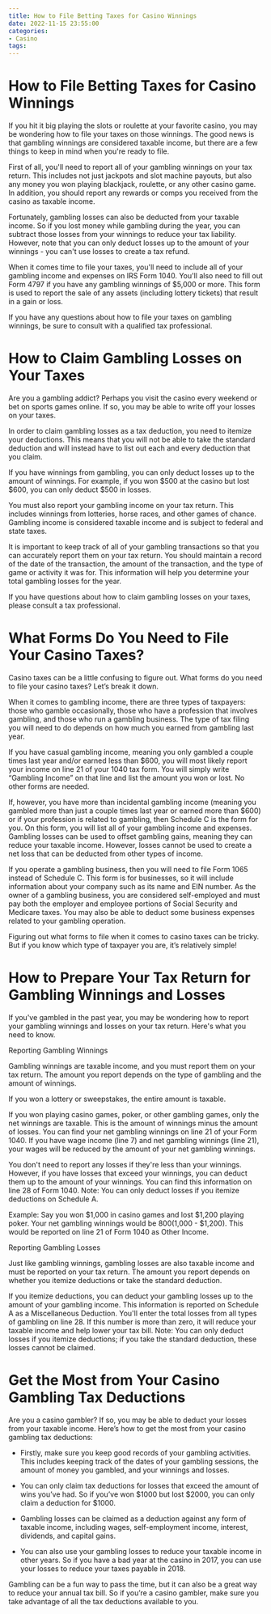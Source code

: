 ```yaml
---
title: How to File Betting Taxes for Casino Winnings
date: 2022-11-15 23:55:00
categories:
- Casino
tags:
---
```



#  How to File Betting Taxes for Casino Winnings

If you hit it big playing the slots or roulette at your favorite casino, you may be wondering how to file your taxes on those winnings. The good news is that gambling winnings are considered taxable income, but there are a few things to keep in mind when you're ready to file.

First of all, you'll need to report all of your gambling winnings on your tax return. This includes not just jackpots and slot machine payouts, but also any money you won playing blackjack, roulette, or any other casino game. In addition, you should report any rewards or comps you received from the casino as taxable income.

Fortunately, gambling losses can also be deducted from your taxable income. So if you lost money while gambling during the year, you can subtract those losses from your winnings to reduce your tax liability. However, note that you can only deduct losses up to the amount of your winnings - you can't use losses to create a tax refund.

When it comes time to file your taxes, you'll need to include all of your gambling income and expenses on IRS Form 1040. You'll also need to fill out Form 4797 if you have any gambling winnings of $5,000 or more. This form is used to report the sale of any assets (including lottery tickets) that result in a gain or loss.

If you have any questions about how to file your taxes on gambling winnings, be sure to consult with a qualified tax professional.

#  How to Claim Gambling Losses on Your Taxes

Are you a gambling addict? Perhaps you visit the casino every weekend or bet on sports games online. If so, you may be able to write off your losses on your taxes.

In order to claim gambling losses as a tax deduction, you need to itemize your deductions. This means that you will not be able to take the standard deduction and will instead have to list out each and every deduction that you claim.

If you have winnings from gambling, you can only deduct losses up to the amount of winnings. For example, if you won $500 at the casino but lost $600, you can only deduct $500 in losses.

You must also report your gambling income on your tax return. This includes winnings from lotteries, horse races, and other games of chance. Gambling income is considered taxable income and is subject to federal and state taxes.

It is important to keep track of all of your gambling transactions so that you can accurately report them on your tax return. You should maintain a record of the date of the transaction, the amount of the transaction, and the type of game or activity it was for. This information will help you determine your total gambling losses for the year.

If you have questions about how to claim gambling losses on your taxes, please consult a tax professional.

#  What Forms Do You Need to File Your Casino Taxes?

Casino taxes can be a little confusing to figure out. What forms do you need to file your casino taxes? Let’s break it down.

When it comes to gambling income, there are three types of taxpayers: those who gamble occasionally, those who have a profession that involves gambling, and those who run a gambling business. The type of tax filing you will need to do depends on how much you earned from gambling last year.

If you have casual gambling income, meaning you only gambled a couple times last year and/or earned less than $600, you will most likely report your income on line 21 of your 1040 tax form. You will simply write “Gambling Income” on that line and list the amount you won or lost. No other forms are needed.

If, however, you have more than incidental gambling income (meaning you gambled more than just a couple times last year or earned more than $600) or if your profession is related to gambling, then Schedule C is the form for you. On this form, you will list all of your gambling income and expenses. Gambling losses can be used to offset gambling gains, meaning they can reduce your taxable income. However, losses cannot be used to create a net loss that can be deducted from other types of income.

If you operate a gambling business, then you will need to file Form 1065 instead of Schedule C. This form is for businesses, so it will include information about your company such as its name and EIN number. As the owner of a gambling business, you are considered self-employed and must pay both the employer and employee portions of Social Security and Medicare taxes. You may also be able to deduct some business expenses related to your gambling operation.

Figuring out what forms to file when it comes to casino taxes can be tricky. But if you know which type of taxpayer you are, it’s relatively simple!

#  How to Prepare Your Tax Return for Gambling Winnings and Losses

If you've gambled in the past year, you may be wondering how to report your gambling winnings and losses on your tax return. Here's what you need to know.

Reporting Gambling Winnings

Gambling winnings are taxable income, and you must report them on your tax return. The amount you report depends on the type of gambling and the amount of winnings.

If you won a lottery or sweepstakes, the entire amount is taxable.

If you won playing casino games, poker, or other gambling games, only the net winnings are taxable. This is the amount of winnings minus the amount of losses. You can find your net gambling winnings on line 21 of your Form 1040. If you have wage income (line 7) and net gambling winnings (line 21), your wages will be reduced by the amount of your net gambling winnings.

You don't need to report any losses if they're less than your winnings. However, if you have losses that exceed your winnings, you can deduct them up to the amount of your winnings. You can find this information on line 28 of Form 1040. Note: You can only deduct losses if you itemize deductions on Schedule A.

Example: Say you won $1,000 in casino games and lost $1,200 playing poker. Your net gambling winnings would be $800 ($1,000 - $1,200). This would be reported on line 21 of Form 1040 as Other Income.

Reporting Gambling Losses

Just like gambling winnings, gambling losses are also taxable income and must be reported on your tax return. The amount you report depends on whether you itemize deductions or take the standard deduction.

If you itemize deductions, you can deduct your gambling losses up to the amount of your gambling income. This information is reported on Schedule A as a Miscellaneous Deduction. You'll enter the total losses from all types of gambling on line 28. If this number is more than zero, it will reduce your taxable income and help lower your tax bill. Note: You can only deduct losses if you itemize deductions; if you take the standard deduction, these losses cannot be claimed.

#  Get the Most from Your Casino Gambling Tax Deductions

Are you a casino gambler? If so, you may be able to deduct your losses from your taxable income. Here’s how to get the most from your casino gambling tax deductions:

* Firstly, make sure you keep good records of your gambling activities. This includes keeping track of the dates of your gambling sessions, the amount of money you gambled, and your winnings and losses.

* You can only claim tax deductions for losses that exceed the amount of wins you’ve had. So if you’ve won $1000 but lost $2000, you can only claim a deduction for $1000.

* Gambling losses can be claimed as a deduction against any form of taxable income, including wages, self-employment income, interest, dividends, and capital gains.

* You can also use your gambling losses to reduce your taxable income in other years. So if you have a bad year at the casino in 2017, you can use your losses to reduce your taxes payable in 2018.

Gambling can be a fun way to pass the time, but it can also be a great way to reduce your annual tax bill. So if you’re a casino gambler, make sure you take advantage of all the tax deductions available to you.